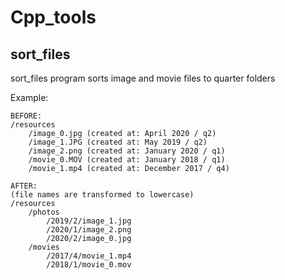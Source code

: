 # Cpp_tools

## sort_files

sort_files program sorts image and movie files to quarter folders

Example:
```text
BEFORE:
/resources
    /image_0.jpg (created at: April 2020 / q2)
    /image_1.JPG (created at: May 2019 / q2)
    /image_2.png (created at: January 2020 / q1)
    /movie_0.MOV (created at: January 2018 / q1)
    /movie_1.mp4 (created at: December 2017 / q4)

AFTER:
(file names are transformed to lowercase)
/resources
    /photos
        /2019/2/image_1.jpg
        /2020/1/image_2.png
        /2020/2/image_0.jpg
    /movies
        /2017/4/movie_1.mp4
        /2018/1/movie_0.mov
```
 